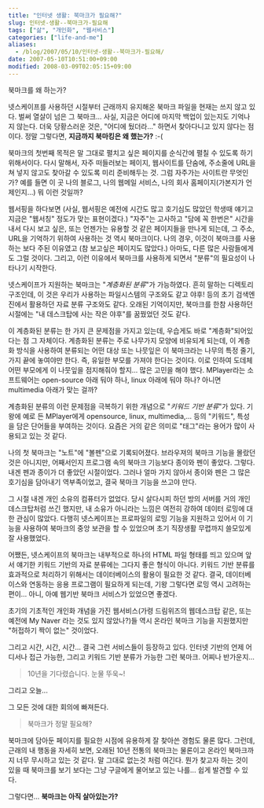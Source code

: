 ```yaml
---
title: "인터넷 생활: 북마크가 필요해?"
slug: 인터넷-생활--북마크가-필요해
tags: ["삶", "개인화", "웹서비스"]
categories: ["life-and-me"]
aliases:
  - /blog/2007/05/10/인터넷-생활--북마크가-필요해/
date: 2007-05-10T10:51:00+09:00
modified: 2008-03-09T02:05:15+09:00
---
```

북마크를 왜 하는가?  
  
  
넷스케이프를 사용하던 시절부터 근래까지 유지해온 북마크 파일을 현재는
쓰지 않고 있다. 벌써 열살이 넘은 그 북마크... 사실, 지금은 어디에
마지막 백업이 있는지도 기억나지 않는다. 더욱 당황스러운 것은,
"어디에 뒀더라..." 하면서 찾아다니고 있지 않다는 점이다. 정말 그렇다면,
**지금까지 북마킹은 왜 했는가?** :-(
  
  
북마크의 첫번째 목적은 말 그대로 펼치고 싶은 페이지를 순식간에 펼칠 수
있도록 하기 위해서이다. 다시 말해서, 자주 떠들러보는 페이지, 웹사이트를
단숨에, 주소줄에 URL을 쳐 넣지 않고도 찾아갈 수 있도록 미리 준비해두는 것.
그럼 자주가는 사이트란 무엇인가? 예를 들면 이 곳 나의 블로그, 나의 웹메일
서비스, 나의 회사 홈페이지(가본지가 언제인지...) 뭐 이런 것일까?  
  
웹서핑을 하다보면 (사실, 웹서핑은 예전에 시간도 많고 호기심도 많았던
학생때 얘기고 지금은 "웹서칭" 정도가 맞는 표현이겠다.) "자주"는 고사하고
"담에 꼭 한번은" 시간을 내서 다시 보고 싶은, 또는 언젠가는 유용할 것
같은 페이지들을 만나게 되는데, 그 주소, URL을 기억하기 위하여 사용하는 것
역시 북마크이다. 나의 경우, 이것이 북마크를 사용하는 보다 주된 이유였고
(참 보고싶은 페이지도 많았다.) 아마도, 다른 많은 사람들에게도 그럴 것이다.
그리고, 이런 이유에서 북마크를 사용하게 되면서 "분류"의 필요성이 나타나기
시작한다.  
  
  
넷스케이프가 지원하는 북마크는 "*계층화된 분류*"가 가능하였다. 흔히 말하는
디렉토리 구조인데, 이 것은 우리가 사용하는 파일시스템의 구조와도 같고
야후! 등의 초기 검색엔진에서 활용하던 자료 분류 구조와도 같다. 오래된
기억이지만, 북마크를 한참 사용하던 시절에는 "내 데스크탑에 사는 작은
야후"를 꿈꿨었던 것도 같다.  
  
이 계층화된 분류는 한 가지 큰 문제점을 가지고 있는데, 우습게도 바로
"계층화"되어있다는 점 그 자체이다. 계층화된 분류는 주로 나무가지 모양에
비유되게 되는데, 이 계층화 방식을 사용하여 분류되는 어떤 대상 또는
나뭇잎은 이 북마크라는 나무의 특정 줄기, 가지 끝에 놓여야만 한다. 즉,
유일한 부모를 가져야 한다는 것이다. 이로 인하여 도데체 어떤 부모에게
이 나뭇잎을 점지해줘야 할지... 많은 고민을 해야 했다. MPlayer라는
소프트웨어는 open-source 아래 둬야 하나, linux 아래에 둬야 하나? 아니면
multimedia 아래가 맞는 걸까?  
  
계층화된 분류의 이런 문제점을 극복하기 위한 개념으로 "*키워드 기반 분류*"가
있다. 기왕에 예로 든 MPlayer에게 opensource, linux, multimedia,... 등의
"키워드", 특성을 담은 단어들을 부여하는 것이다. 요즘은 거의 같은 의미로
"태그"라는 용어가 많이 사용되고 있는 것 같다.  
  
  
나의 첫 북마크는 "노트"에 "볼펜"으로 기록되어졌다. 브라우져의 북마크
기능을 몰랐던 것은 아니지만, 어째서인지 프로그램 속의 북마크 기능보다
종이와 펜이 좋았다. 그렇다. 내겐 펜과 종이가 더 좋았던 시절이었다.
그러나 얼마 가지 않아서 종이와 펜은 그 많은 호기심을 담아내기
역부족이었고, 결국 북마크 기능을 쓰고야 만다.  
  
그 시절 내겐 개인 소유의 컴퓨터가 없었다. 당시 살다시피 하던 방의 서버를
거의 개인 데스크탑처럼 쓰긴 했지만, 내 소유가 아니라는 느낌은 여전히
강하여 데이터 로밍에 대한 관심이 많았다. 다행히 넷스케이프는 프로파일의
로밍 기능을 지원하고 있어서 이 기능을 사용하여 북마크의 중앙 보관을 할
수 있었으며 초기 직장생활 무렵까지 쓸모있게 잘 사용했었다.  
  
  
어쨌든, 넷스케이프의 북마크는 내부적으로 하나의 HTML 파일 형태를 띄고
있으며 앞서 얘기한 키워드 기반의 자료 분류에는 그다지 좋은 형식이 아니다.
키워드 기반 분류를 효과적으로 처리하기 위해서는 데이터베이스의 활용이
필요한 것 같다. 결국, 데이터베이스와 연동하는 응용 프로그램이 필요하게
되는데, 기왕 그렇다면 로밍 역시 고려하는 편이... 아니, 아예 웹기반
북마크 서비스가 있었으면 좋겠다.  
  
초기의 기초적인 개인화 개념을 가진 웹서비스(가령 드림위즈의 웹데스크탑
같은, 또는 예전에 My Naver 라는 것도 있지 않았나?)들 역시 온라인
북마크 기능을 지원했지만 "허접하기 짝이 없는" 것이었다.  
  
그리고 시간, 시간, 시간... 결국 그런 서비스들이 등장하고 있다. 인터넷
기반의 언제 어디서나 접근 가능한, 그리고 키워드 기반 분류가 가능한 그런
북마크. 어찌나 반가운지...

> 10년을 기다렸습니다. 눈물 뚜욱~!

그리고 오늘...  
  
그 모든 것에 대한 회의에 빠져든다.  

> 북마크가 정말 필요해?

북마크에 담아둔 페이지를 필요한 시점에 유용하게 잘 찾아쓴 경험도 물론
많다. 그런데, 근래의 내 행동을 자세히 보면, 오래된 10년 전통의 북마크는
물론이고 온라인 북마크까지 너무 무시하고 있는 것 같다. 말 그대로 없는것
처럼 여긴다. 뭔가 찾고자 하는 것이 있을 때 북마크를 보기 보다는 그냥
구글에게 물어보고 있는 나를... 쉽게 발견할 수 있다.  
  
그렇다면... **북마크는 아직 살아있는가?**
  
